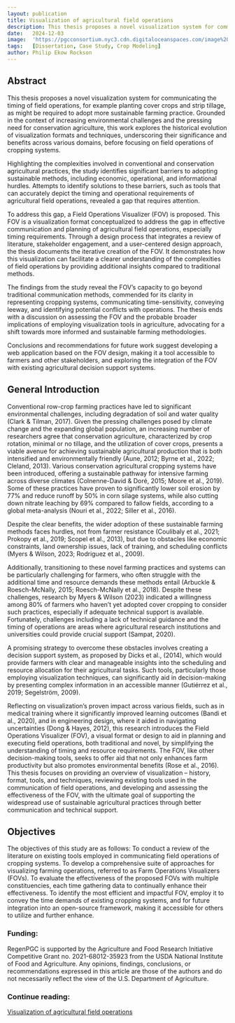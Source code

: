 ```yaml
---
layout: publication
title: Visualization of agricultural field operations
description: This thesis proposes a novel visualization system for communicating the timing of field operations, for example planting cover crops and strip tillage, as might be required to adopt more sustainable farming practice. Grounded in the context of increasing environmental challenges and the pressing need for conservation agriculture, this work explores the historical evolution of visualization formats and techniques, underscoring their significance and benefits across various domains, before focusing on field operations of cropping systems.
date:   2024-12-03
image:  'https://pgcconsortium.nyc3.cdn.digitaloceanspaces.com/image%20copy%207.png'
tags:   [Dissertation, Case Study, Crop Modeling]
author: Philip Ekow Rockson
---
```


## Abstract

This thesis proposes a novel visualization system for communicating the timing of field operations, for example planting cover crops and strip tillage, as might be required to adopt more sustainable farming practice. Grounded in the context of increasing environmental challenges and the pressing need for conservation agriculture, this work explores the historical evolution of visualization formats and techniques, underscoring their significance and benefits across various domains, before focusing on field operations of cropping systems.

Highlighting the complexities involved in conventional and conservation agricultural practices, the study identifies significant barriers to adopting sustainable methods, including economic, operational, and informational hurdles. Attempts to identify solutions to these barriers, such as tools that can accurately depict the timing and operational requirements of agricultural field operations, revealed a gap that requires attention.

To address this gap, a Field Operations Visualizer (FOV) is proposed. This FOV is a visualization format conceptualized to address the gap in effective communication and planning of agricultural field operations, especially timing requirements. Through a design process that integrates a review of literature, stakeholder engagement, and a user-centered design approach, the thesis documents the iterative creation of the FOV. It demonstrates how this visualization can facilitate a clearer understanding of the complexities of field operations by providing additional insights compared to traditional methods.

The findings from the study reveal the FOV’s capacity to go beyond traditional communication methods, commended for its clarity in representing cropping systems, communicating time-sensitivity, conveying leeway, and identifying potential conflicts with operations. The thesis ends with a discussion on assessing the FOV and the probable broader implications of employing visualization tools in agriculture, advocating for a shift towards more informed and sustainable farming methodologies.

Conclusions and recommendations for future work suggest developing a web application based on the FOV design, making it a tool accessible to farmers and other stakeholders, and exploring the integration of the FOV with existing agricultural decision support systems.

## General Introduction

Conventional row-crop farming practices have led to significant environmental challenges, including degradation of soil and water quality (Clark & Tilman, 2017). Given the pressing challenges posed by climate change and the expanding global population, an increasing number of researchers agree that conservation agriculture, characterized by crop rotation, minimal or no tillage, and the utilization of cover crops, presents a viable avenue for achieving sustainable agricultural production that is both intensified and environmentally friendly (Aune, 2012; Byrne et al., 2022; Cleland, 2013). Various conservation agricultural cropping systems have been introduced, offering a sustainable pathway for intensive farming across diverse climates (Colnenne-David & Doré, 2015; Moore et al., 2019). Some of these practices have proven to significantly lower soil erosion by 77% and reduce runoff by 50% in corn silage systems, while also cutting down nitrate leaching by 69% compared to fallow fields, according to a global meta-analysis (Nouri et al., 2022; Siller et al., 2016).

Despite the clear benefits, the wider adoption of these sustainable farming methods faces hurdles, not from farmer resistance (Coulibaly et al., 2021; Prokopy et al., 2019; Scopel et al., 2013), but due to obstacles like economic constraints, land ownership issues, lack of training, and scheduling conflicts (Myers & Wilson, 2023; Rodriguez et al., 2009).

Additionally, transitioning to these novel farming practices and systems can be particularly challenging for farmers, who often struggle with the additional time and resource demands these methods entail (Arbuckle & Roesch-McNally, 2015; Roesch-McNally et al., 2018). Despite these challenges, research by Myers & Wilson (2023) indicated a willingness among 80% of farmers who haven’t yet adopted cover cropping to consider such practices, especially if adequate technical support is available. Fortunately, challenges including a lack of technical guidance and the timing of operations are areas where agricultural research institutions and universities could provide crucial support (Sampat, 2020).

A promising strategy to overcome these obstacles involves creating a decision support system, as proposed by Dicks et al., (2014), which would provide farmers with clear and manageable insights into the scheduling and resource allocation for their agricultural tasks. Such tools, particularly those employing visualization techniques, can significantly aid in decision-making by presenting complex information in an accessible manner (Gutiérrez et al., 2019; Segelström, 2009).

Reflecting on visualization’s proven impact across various fields, such as in medical training where it significantly improved learning outcomes (Bandi et al., 2020), and in engineering design, where it aided in navigating uncertainties (Dong & Hayes, 2012), this research introduces the Field Operations Visualizer (FOV), a visual format or design to aid in planning and executing field operations, both traditional and novel, by simplifying the understanding of timing and resource requirements. The FOV, like other decision-making tools, seeks to offer aid that not only enhances farm productivity but also promotes environmental benefits (Rose et al., 2016). This thesis focuses on providing an overview of visualization – history, format, tools, and techniques, reviewing existing tools used in the communication of field operations, and developing and assessing the effectiveness of the FOV, with the ultimate goal of supporting the widespread use of sustainable agricultural practices through better communication and technical support.

## Objectives

The objectives of this study are as follows:
To conduct a review of the literature on existing tools employed in communicating field operations of cropping systems.
To develop a comprehensive suite of approaches for visualizing farming operations, referred to as Farm Operations Visualizers (FOVs).
To evaluate the effectiveness of the proposed FOVs with multiple constituencies, each time gathering data to continually enhance their effectiveness.
To identify the most efficient and impactful FOV, employ it to convey the time demands of existing cropping systems, and for future integration into an open-source framework, making it accessible for others to utilize and further enhance.

### Funding:
RegenPGC is supported by the Agriculture and Food Research Initiative Competitive Grant no. 2021-68012-35923 from the USDA National Institute of Food and Agriculture. Any opinions, findings, conclusions, or recommendations expressed in this article are those of the authors and do not necessarily reflect the view of the U.S. Department of Agriculture.

### Continue reading:
[Visualization of agricultural field operations](https://www.regenpgc.org/wp-content/uploads/2024/08/Rockson-Visualization_of_Agricultural_.pdf)